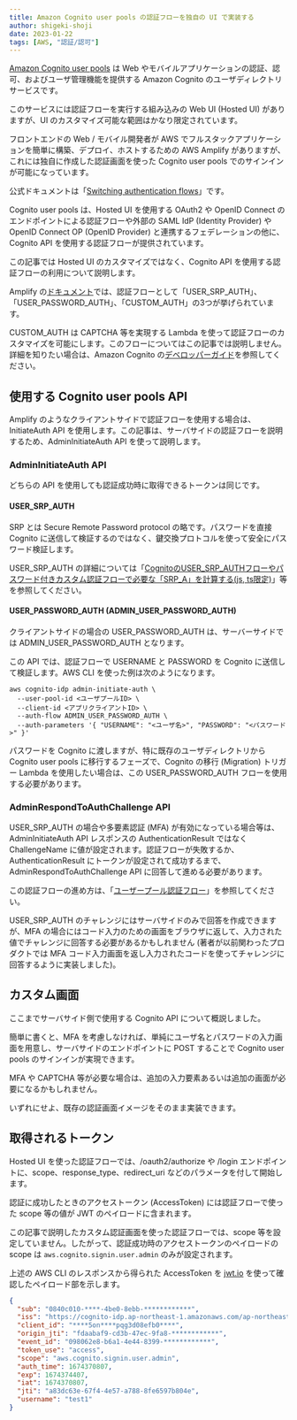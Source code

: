 ```yaml
---
title: Amazon Cognito user pools の認証フローを独自の UI で実装する
author: shigeki-shoji
date: 2023-01-22
tags: [AWS, "認証/認可"]
---
```


[Amazon Cognito user pools](https://docs.aws.amazon.com/ja_jp/cognito/latest/developerguide/cognito-user-identity-pools.html) は Web やモバイルアプリケーションの認証、認可、およびユーザ管理機能を提供する Amazon Cognito のユーザディレクトリサービスです。

このサービスには認証フローを実行する組み込みの Web UI (Hosted UI) がありますが、UI のカスタマイズ可能な範囲はかなり限定されています。

フロントエンドの Web / モバイル開発者が AWS でフルスタックアプリケーションを簡単に構築、デプロイ、ホストするための AWS Amplify がありますが、これには独自に作成した認証画面を使った Cognito user pools でのサインインが可能になっています。

公式ドキュメントは「[Switching authentication flows](https://docs.amplify.aws/lib/auth/switch-auth/q/platform/js/)」です。

Cognito user pools は、Hosted UI を使用する OAuth2 や OpenID Connect のエンドポイントによる認証フローや外部の SAML IdP (Identity Provider) や OpenID Connect OP (OpenID Provider) と連携するフェデレーションの他に、Cognito API を使用する認証フローが提供されています。

この記事では Hosted UI のカスタマイズではなく、Cognito API を使用する認証フローの利用について説明します。

Amplify の[ドキュメント](https://docs.aws.amazon.com/ja_jp/cognito/latest/developerguide/amazon-cognito-user-pools-authentication-flow.html#amazon-cognito-user-pools-custom-authentication-flow)では、認証フローとして「USER_SRP_AUTH」、「USER_PASSWORD_AUTH」、「CUSTOM_AUTH」の3つが挙げられています。

CUSTOM_AUTH は CAPTCHA 等を実現する Lambda を使って認証フローのカスタマイズを可能にします。このフローについてはこの記事では説明しません。詳細を知りたい場合は、Amazon Cognito の[デベロッパーガイド](https://docs.aws.amazon.com/ja_jp/cognito/latest/developerguide/amazon-cognito-user-pools-authentication-flow.html#amazon-cognito-user-pools-custom-authentication-flow)を参照してください。

## 使用する Cognito user pools API

Amplify のようなクライアントサイドで認証フローを使用する場合は、InitiateAuth API を使用します。この記事は、サーバサイドの認証フローを説明するため、AdminInitiateAuth API を使って説明します。

### AdminInitiateAuth API

どちらの API を使用しても認証成功時に取得できるトークンは同じです。

#### USER_SRP_AUTH

SRP とは Secure Remote Password protocol の略です。パスワードを直接 Cognito に送信して検証するのではなく、鍵交換プロトコルを使って安全にパスワード検証します。

USER_SRP_AUTH の詳細については「[CognitoのUSER_SRP_AUTHフローやパスワード付きカスタム認証フローで必要な「SRP_A」を計算する(js, ts限定)](https://qiita.com/faable01/items/ceb7678d5e00917eb0c9)」等を参照してください。

#### USER_PASSWORD_AUTH (ADMIN_USER_PASSWORD_AUTH)

クライアントサイドの場合の USER_PASSWORD_AUTH は、サーバーサイドでは ADMIN_USER_PASSWORD_AUTH となります。

この API では、認証フローで USERNAME と PASSWORD を Cognito に送信して検証します。AWS CLI を使った例は次のようになります。

```shell
aws cognito-idp admin-initiate-auth \
  --user-pool-id <ユーザプールID> \
  --client-id <アプリクライアントID> \
  --auth-flow ADMIN_USER_PASSWORD_AUTH \
  --auth-parameters '{ "USERNAME": "<ユーザ名>", "PASSWORD": "<パスワード>" }'
```

パスワードを Cognito に渡しますが、特に既存のユーザディレクトリから Cognito user pools に移行するフェーズで、Cognito の移行 (Migration) トリガー Lambda を使用したい場合は、この USER_PASSWORD_AUTH フローを使用する必要があります。

### AdminRespondToAuthChallenge API

USER_SRP_AUTH の場合や多要素認証 (MFA) が有効になっている場合等は、AdminInitiateAuth API レスポンスの AuthenticationResult ではなく ChallengeName に値が設定されます。認証フローが失敗するか、AuthenticationResult にトークンが設定されて成功するまで、AdminRespondToAuthChallenge API に回答して進める必要があります。

この認証フローの進め方は、「[ユーザープール認証フロー](https://docs.aws.amazon.com/ja_jp/cognito/latest/developerguide/amazon-cognito-user-pools-authentication-flow.html)」を参照してください。

USER_SRP_AUTH のチャレンジにはサーバサイドのみで回答を作成できますが、MFA の場合にはコード入力のための画面をブラウザに返して、入力された値でチャレンジに回答する必要があるかもしれません (著者が以前関わったプロダクトでは MFA コード入力画面を返し入力されたコードを使ってチャレンジに回答するように実装しました)。

## カスタム画面

ここまでサーバサイド側で使用する Cognito API について概説しました。

簡単に書くと、MFA を考慮しなければ、単純にユーザ名とパスワードの入力画面を用意し、サーバサイドのエンドポイントに POST することで Cognito user pools のサインインが実現できます。

MFA や CAPTCHA 等が必要な場合は、追加の入力要素あるいは追加の画面が必要になるかもしれません。

いずれにせよ、既存の認証画面イメージをそのまま実装できます。

## 取得されるトークン

Hosted UI を使った認証フローでは、/oauth2/authorize や /login エンドポイントに、scope、response_type、redirect_uri などのパラメータを付して開始します。

認証に成功したときのアクセストークン (AccessToken) には認証フローで使った scope 等の値が JWT のペイロードに含まれます。

この記事で説明したカスタム認証画面を使った認証フローでは、scope 等を設定していません。したがって、認証成功時のアクセストークンのペイロードの scope は `aws.cognito.signin.user.admin` のみが設定されます。

上述の AWS CLI のレスポンスから得られた AccessToken を [jwt.io](https://jwt.io/) を使って確認したペイロード部を示します。

```json
{
  "sub": "0840c010-****-4be0-8ebb-************",
  "iss": "https://cognito-idp.ap-northeast-1.amazonaws.com/ap-northeast-1_*********",
  "client_id": "****5on****pqg3d08efb0****",
  "origin_jti": "fdaabaf9-cd3b-47ec-9fa8-************",
  "event_id": "098062e8-b6a1-4e44-8399-************",
  "token_use": "access",
  "scope": "aws.cognito.signin.user.admin",
  "auth_time": 1674370807,
  "exp": 1674374407,
  "iat": 1674370807,
  "jti": "a83dc63e-67f4-4e57-a788-8fe6597b804e",
  "username": "test1"
}
```
